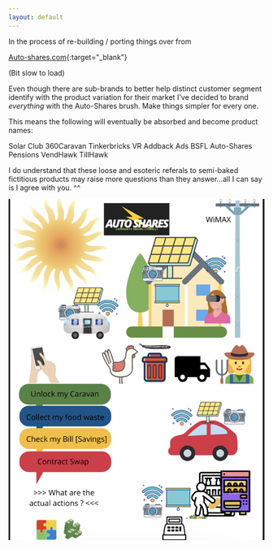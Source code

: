 ```yaml
---
layout: default
---
```



In the process of re-building / porting things over from 

[Auto-shares.com](https://auto-shares.com){:target="_blank"}

(Bit slow to load)

Even though there are sub-brands to better help distinct customer segment identify with the product variation for their market
I've decided to brand _everything_ with the Auto-Shares brush. Make things simpler for every one.

This means the following will eventually be absorbed and become product names:

Solar Club
360Caravan
Tinkerbricks VR
Addback Ads
BSFL
Auto-Shares Pensions
VendHawk
TillHawk

I do understand that these loose and esoteric referals to semi-baked fictitious products may raise more questions than they answer...all I can say is I agree with you. ^^

![](assets/img/masterplan.png)






